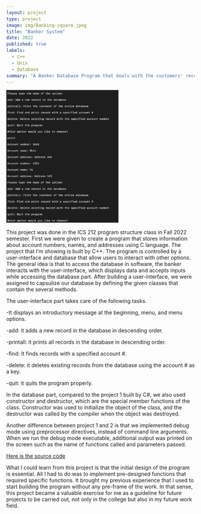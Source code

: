 ```yaml
---
layout: project
type: project
image: img/Banking-square.jpeg
title: "Banker System"
date: 2022
published: true
labels:
  - C++
  - Unix
  - Database
summary: "A Banker Database Program that deals with the customers' records and stores them in the database, completed in ICS212."
---
```


<img width="300px" src="../img/Banker.jpeg">

This project was done in the ICS 212 program structure class in Fall 2022 semester. First we were given to create a program that stores information about account numbers, names, and addresses using C language. The project that I’m showing is built by C++. The program is controlled by a user-interface and database that allow users to interact with other options. The general idea is that to access the database in software, the banker interacts with the user-interface, which displays data and accepts inputs while accessing the database part. After building a user-interface, we were assigned to capsulize our database by defining the given classes that contain the several methods.


The user-interface part takes care of the following tasks.

-It displays an introductory message at the beginning, menu, and menu options.

-add: it adds a new record in the database in descending order.

-printall: it prints all records in the database in descending order.

-find: It finds records with a specified account #.

-delete: it deletes existing records from the database using the account # as a key.

-quit: it quits the program properly.


In the database part, compared to the project 1 built by C#, we also used constructor and destructor, which are the special member functions of the class. Constructor was used to initialize the object of the class, and the destructor was called by the compiler when the object was destroyed.

Another difference between project 1 and 2 is that we implemented debug mode using preprocessor directives, instead of command line arguments. When we run the debug mode executable, additional output was printed on the screen such as the name of functions called and parameters passed. 

[Here is the source code](https://github.com/YeeunS/YeeunS.github.io/tree/main/projects/Banker)

What I could learn from this project is that the initial design of the program is essential. All I had to do was to implement pre-designed functions that required specific functions. It brought my previous experience that I used to start building the program without any pre-frame of the work. In that sense, this project became a valuable exercise for me as a guideline for future projects to be carried out, not only in the college but also in my future work field. 

